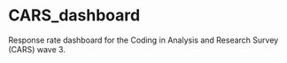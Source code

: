 # CARS_dashboard
Response rate dashboard for the Coding in Analysis and Research Survey (CARS) wave 3.
